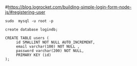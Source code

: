 #https://blog.logrocket.com/building-simple-login-form-node-js/#registering-user

`sudo  mysql -u root -p`

`create database logindb;`

```
CREATE TABLE users (
     id SMALLINT NOT NULL AUTO_INCREMENT,
     email varchar(100) NOT NULL ,
     password varchar(200) NOT NULL,
     PRIMARY KEY (id)
);

```
